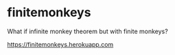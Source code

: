 # finitemonkeys
What if infinite monkey theorem but with finite monkeys?

https://finitemonkeys.herokuapp.com
